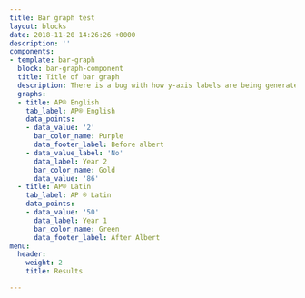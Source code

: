 ```yaml
---
title: Bar graph test
layout: blocks
date: 2018-11-20 14:26:26 +0000
description: ''
components:
- template: bar-graph
  block: bar-graph-component
  title: Title of bar graph
  description: There is a bug with how y-axis labels are being generated. Fix coming!
  graphs:
  - title: AP® English
    tab_label: AP® English
    data_points:
    - data_value: '2'
      bar_color_name: Purple
      data_footer_label: Before albert
    - data_value_label: 'No'
      data_label: Year 2
      bar_color_name: Gold
      data_value: '86'
  - title: AP® Latin
    tab_label: AP ® Latin
    data_points:
    - data_value: '50'
      data_label: Year 1
      bar_color_name: Green
      data_footer_label: After Albert
menu:
  header:
    weight: 2
    title: Results

---
```

